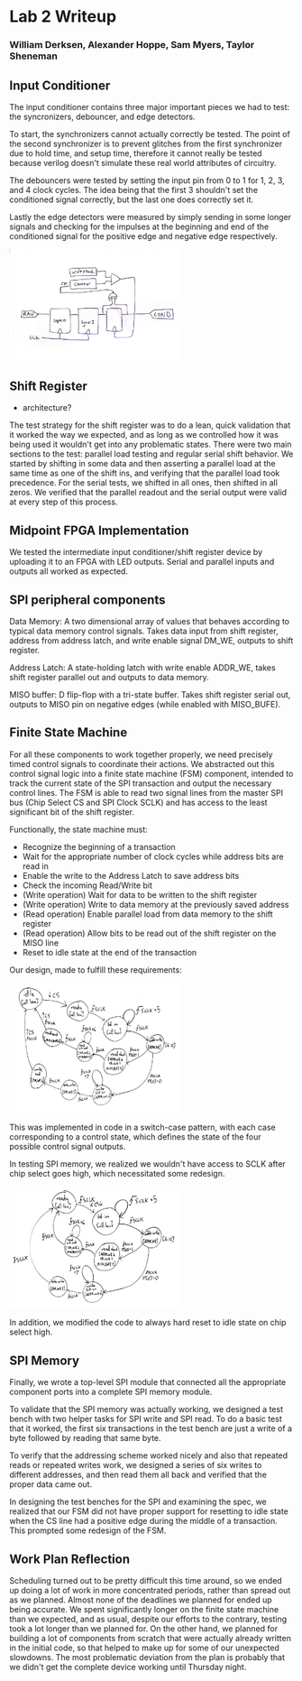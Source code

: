 
# Lab 2 Writeup
### William Derksen, Alexander Hoppe, Sam Myers, Taylor Sheneman

## Input Conditioner

The input conditioner contains three major important pieces we had to test: the syncronizers, debouncer, and edge detectors.

To start, the synchronizers cannot actually correctly be tested.  The point of the second synchronizer is to prevent glitches from the first synchronizer due to hold time, and setup time, therefore it cannot really be tested because verilog doesn't simulate these real world attributes of circuitry.

The debouncers were tested by setting the input pin from 0 to 1 for 1, 2, 3, and 4 clock cycles.  The idea being that the first 3 shouldn't set the conditioned signal correctly, but the last one does correctly set it.

Lastly the edge detectors were measured by simply sending in some longer signals and checking for the impulses at the beginning and end of the conditioned signal for the positive edge and negative edge respectively.

<img src="input_conditioner.png" alt="Input Conditioner structural schematic" style="width:300px;">

## Shift Register
- architecture?

The test strategy for the shift register was to do a lean, quick validation that it worked the way we expected, and as long as we controlled how it was being used it wouldn't get into any problematic states. There were two main sections to the test: parallel load testing and regular serial shift behavior. We started by shifting in some data and then asserting a parallel load at the same time as one of the shift ins, and verifying that the parallel load took precedence. For the serial tests, we shifted in all ones, then shifted in all zeros. We verified that the parallel readout and the serial output were valid at every step of this process.

## Midpoint FPGA Implementation

We tested the intermediate input conditioner/shift register device by uploading it to an FPGA with LED outputs. Serial and parallel inputs and outputs all worked as expected.

## SPI peripheral components

Data Memory: A two dimensional array of values that behaves according to typical data memory control signals. Takes data input from shift register, address from address latch, and write enable signal DM_WE, outputs to shift register.

Address Latch: A state-holding latch with write enable ADDR_WE, takes shift register parallel out and outputs to data memory.

MISO buffer: D flip-flop with a tri-state buffer. Takes shift register serial out, outputs to MISO pin on negative edges (while enabled with MISO_BUFE).

## Finite State Machine

For all these components to work together properly, we need precisely timed control signals to coordinate their actions. We abstracted out this control signal logic into a finite state machine (FSM) component, intended to track the current state of the SPI transaction and output the necessary control lines. The FSM is able to read two signal lines from the master SPI bus (Chip Select CS and SPI Clock SCLK) and has access to the least significant bit of the shift register.

Functionally, the state machine must:
  - Recognize the beginning of a transaction
  - Wait for the appropriate number of clock cycles while address bits are read in
  - Enable the write to the Address Latch to save address bits
  - Check the incoming Read/Write bit
  - (Write operation) Wait for data to be written to the shift register
  - (Write operation) Write to data memory at the previously saved address
  - (Read operation) Enable parallel load from data memory to the shift register
  - (Read operation) Allow bits to be read out of the shift register on the MISO line
  - Reset to idle state at the end of the transaction

Our design, made to fulfill these requirements:

<img src="fsm_board.jpg" alt="FSM_board" style="width:300px;">

This was implemented in code in a switch-case pattern, with each case corresponding to a control state, which defines the state of the four possible control signal outputs.

In testing SPI memory, we realized we wouldn't have access to SCLK after chip select goes high, which necessitated some redesign.

<img src="fsm_fixed.jpg" alt="FSM_board" style="width:300px;">

In addition, we modified the code to always hard reset to idle state on chip select high.

## SPI Memory

Finally, we wrote a top-level SPI module that connected all the appropriate component ports into a complete SPI memory module.

To validate that the SPI memory was actually working, we designed a test bench with two helper tasks for SPI write and SPI read. To do a basic test that it worked, the first six transactions in the test bench are just a write of a byte followed by reading that same byte.

To verify that the addressing scheme worked nicely and also that repeated reads or repeated writes work, we designed a series of six writes to different addresses, and then read them all back and verified that the proper data came out.

In designing the test benches for the SPI and examining the spec, we realized that our FSM did not have proper support for resetting to idle state when the CS line had a positive edge during the middle of a transaction. This prompted some redesign of the FSM.

## Work Plan Reflection

Scheduling turned out to be pretty difficult this time around, so we ended up doing a lot of work in more concentrated periods, rather than spread out as we planned. Almost none of the deadlines we planned for ended up being accurate. We spent significantly longer on the finite state machine than we expected, and as usual, despite our efforts to the contrary, testing took a lot longer than we planned for. On the other hand, we planned for building a lot of components from scratch that were actually already written in the initial code, so that helped to make up for some of our unexpected slowdowns. The most problematic deviation from the plan is probably that we didn't get the complete device working until Thursday night.
